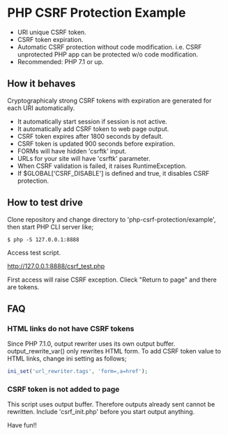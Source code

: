 # PHP CSRF Protection Example

* URI unique CSRF token.
* CSRF token expiration.
* Automatic CSRF protection without code modification. i.e. CSRF unprotected PHP app can be protected w/o code modification.
* Recommended: PHP 7.1 or up.

## How it behaves

Cryptographicaly strong CSRF tokens with expiration are generated for each URI automatically.

* It automatically start session if session is not active.
* It automatically add CSRF token to web page output.
* CSRF token expires after 1800 seconds by default.
* CSRF token is updated 900 seconds before expiration.
* FORMs will have hidden 'csrftk' input.
* URLs for your site will have 'csrftk' parameter.
* When CSRF validation is failed, it raises RuntimeException.
* If $GLOBAL['CSRF_DISABLE'] is defined and true, it disables CSRF protection.

## How to test drive

Clone repository and change directory to 'php-csrf-protection/example', then start PHP CLI server like;

```
$ php -S 127.0.0.1:8888
```

Access test script.

http://127.0.0.1:8888/csrf_test.php

First access will raise CSRF exception. Clieck "Return to page" and there are tokens.

## FAQ

### HTML links do not have CSRF tokens

Since PHP 7.1.0, output rewriter uses its own output buffer. output_rewrite_var() only rewrites HTML form. To add CSRF token value to HTML links, change ini setting as follows;

```php
ini_set('url_rewriter.tags', 'form=,a=href');
```

### CSRF token is not added to page

This script uses output buffer. Therefore outputs already sent cannot be rewritten. Include 'csrf_init.php' before you start output anything.

Have fun!!
